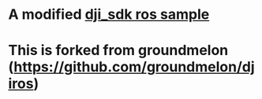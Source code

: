 # A modified [dji_sdk ros sample](https://github.com/dji-sdk/Onboard-SDK/tree/master/Onboard_SDK_Sample/DJI_Onboard_API_ROS_Sample)
# This is forked from groundmelon (https://github.com/groundmelon/djiros)
